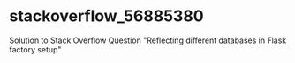 # stackoverflow_56885380
Solution to Stack Overflow Question "Reflecting different databases in Flask factory setup"
